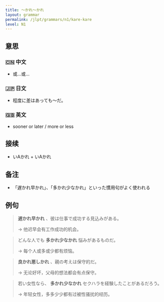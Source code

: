 ```yaml
---
title: 〜かれ〜かれ
layout: grammar
permalink: /jlpt/grammars/n1/kare-kare
level: N1
---
```


## 意思

### 🇨🇳 中文

- 或…或…

### 🇯🇵 日文

- 程度に差はあっても〜だ。

### 🇬🇧 英文

- sooner or later / more or less

## 接续

- いAかれ + いAかれ

## 备注

- 「遅かれ早かれ」、「多かれ少なかれ」といった慣用句がよく使われる

## 例句

> **遅かれ早かれ** 、彼は仕事で成功する見込みがある。
>
> → 他迟早会有工作成功的机会。

> どんな人でも **多かれ少なかれ** 悩みがあるものだ。
>
> → 每个人或多或少都有烦恼。

> **良かれ悪しかれ** 、親の考えは保守的だ。
>
> → 无论好坏，父母的想法都会有点保守。

> 若い女性なら、 **多かれ少なかれ** セクハラを経験したことがあるだろう。
>
> → 年轻女性，多多少少都有过被性骚扰的经历。

